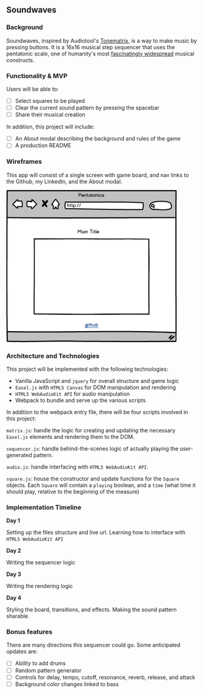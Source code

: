 ## Soundwaves

### Background  

Soundwaves, inspired by Audiotool's [Tonematrix](tonematrix.audiotool.com), is a way to make music by pressing buttons. It is a 16x16 musical step sequencer that uses the pentatonic scale, one of humanity's most [fascinatingly widespread](https://www.youtube.com/watch?v=ne6tB2KiZuk) musical constructs.

### Functionality & MVP  

Users will be able to:

- [ ] Select squares to be played
- [ ] Clear the current sound pattern by pressing the spacebar
- [ ] Share their musical creation

In addition, this project will include:

- [ ] An About modal describing the background and rules of the game
- [ ] A production README

### Wireframes

This app will consist of a single screen with game board, and nav links to the Github, my LinkedIn,
and the About modal.  

![wireframes](Wireframes/main.png)

### Architecture and Technologies

This project will be implemented with the following technologies:

- Vanilla JavaScript and `jquery` for overall structure and game logic
- `Easel.js` with `HTML5 Canvas` for DOM manipulation and rendering
- `HTML5 WebAudioKit API` for audio manipulation
- Webpack to bundle and serve up the various scripts

In addition to the webpack entry file, there will be four scripts involved in this project:

`matrix.js`: handle the logic for creating and updating the necessary `Easel.js` elements and rendering them to the DOM.

`sequencer.js`: handle behind-the-scenes logic of actually playing the user-generated pattern.

`audio.js`: handle interfacing with `HTML5 WebAudioKit API`.

`square.js`: house the constructor and update functions for the `Square` objects.  Each `Square` will contain a `playing` boolean, and a `time` (what time it should play, relative to the beginning of the measure)


### Implementation Timeline

**Day 1**

Setting up the files structure and live url. Learning how to interface with `HTML5 WebAudioKit API`

**Day 2**

Writing the sequencer logic

**Day 3**

Writing the rendering logic


**Day 4**

Styling the board, transitions, and effects. Making the sound pattern sharable.


### Bonus features

There are many directions this sequencer could go.  Some anticipated updates are:

- [ ] Ability to add drums
- [ ] Random pattern generator
- [ ] Controls for delay, tempo, cutoff, resonance, reverb, release, and attack
- [ ] Background color changes linked to bass
